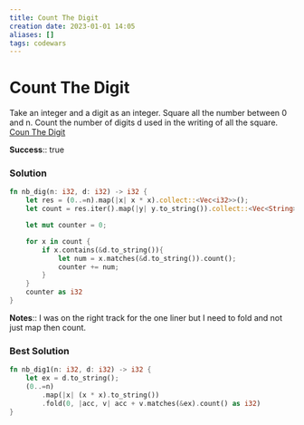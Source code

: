 ```yaml
---
title: Count The Digit
creation date: 2023-01-01 14:05
aliases: []
tags: codewars 
---
```

# Count The Digit

Take an integer and a digit as an integer. Square all the number between 0 and n. Count the number of digits d used in the writing of all the square.
[Coun The Digit](https://www.codewars.com/kata/566fc12495810954b1000030/solutions/rust)

**Success**:: true

### Solution
```Rust
fn nb_dig(n: i32, d: i32) -> i32 {
    let res = (0..=n).map(|x| x * x).collect::<Vec<i32>>();
    let count = res.iter().map(|y| y.to_string()).collect::<Vec<String>>();

    let mut counter = 0;

    for x in count {
        if x.contains(&d.to_string()){
            let num = x.matches(&d.to_string()).count();
            counter += num;
        }
    }
    counter as i32
}
```

**Notes**:: I was on the right track for the one liner but I need to fold and not just map then count. 

### Best Solution
```Rust
fn nb_dig1(n: i32, d: i32) -> i32 {
    let ex = d.to_string();
    (0..=n)
        .map(|x| (x * x).to_string())
        .fold(0, |acc, v| acc + v.matches(&ex).count() as i32)
}
```